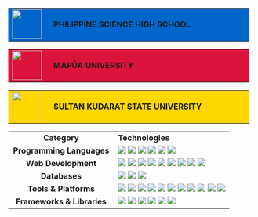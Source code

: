 <div align="center">


<table><tr><td bgcolor="#0066CC" height="35"><img src="https://github.com/user-attachments/assets/ab0e78f6-62a5-480d-bf12-def7a91a969a" height="60"/></td><td bgcolor="#0066CC" width="400"><b>&nbsp;&nbsp;PHILIPPINE SCIENCE HIGH SCHOOL&nbsp;&nbsp;</b></td></tr></table>

<table><tr><td bgcolor="#DC143C" height="35"><img src="https://github.com/user-attachments/assets/5d790748-f8eb-4f26-98b3-5838310d2e7a" height="60"/></td><td bgcolor="#DC143C" width="400"><b>&nbsp;&nbsp;MAPÚA UNIVERSITY&nbsp;&nbsp;</b></td></tr></table>

<table><tr><td bgcolor="#FFD700" height="35"><img src="https://github.com/user-attachments/assets/f97dc454-7404-4b75-b93f-b26a6aec3d4a" height="60"/></td><td bgcolor="#FFD700" width="400"><b>&nbsp;&nbsp;SULTAN KUDARAT STATE UNIVERSITY&nbsp;&nbsp;</b></td></tr></table>

</div>

<table>
  <tr>
    <td align="center" width="200"><strong>Category</strong></td>
    <td><strong>Technologies</strong></td>
  </tr>

  <tr>
    <td align="center"><strong>Programming Languages</strong></td>
    <td>
      <img src="https://img.shields.io/badge/C%23-239120?style=for-the-badge&logo=c-sharp&logoColor=white"/> <!-- Green -->
      <img src="https://img.shields.io/badge/JavaScript-F7DF1E?style=for-the-badge&logo=javascript&logoColor=black"/> <!-- Yellow -->
      <img src="https://img.shields.io/badge/Java-ED8B00?style=for-the-badge&logo=openjdk&logoColor=white"/> <!-- Orange -->
      <img src="https://img.shields.io/badge/Python-3776AB?style=for-the-badge&logo=python&logoColor=white"/> <!-- Blue -->
      <img src="https://img.shields.io/badge/C++-00599C?style=for-the-badge&logo=cplusplus&logoColor=white"/> <!-- Indigo -->
      <img src="https://img.shields.io/badge/SQL-4479A1?style=for-the-badge&logo=mysql&logoColor=white"/> <!-- Blue Violet -->
    </td>
  </tr>

  <tr>
    <td align="center"><strong>Web Development</strong></td>
    <td>
      <img src="https://img.shields.io/badge/Node.js-339933?style=for-the-badge&logo=nodedotjs&logoColor=white"/> <!-- Green -->
      <img src="https://img.shields.io/badge/HTML5-E34F26?style=for-the-badge&logo=html5&logoColor=white"/> <!-- Red -->
      <img src="https://img.shields.io/badge/Canvas-E34F26?style=for-the-badge&logo=html5&logoColor=white"/> <!-- Red -->
      <img src="https://img.shields.io/badge/AJAX-0088CC?style=for-the-badge"/> <!-- Cyan -->
      <img src="https://img.shields.io/badge/CSS3-1572B6?style=for-the-badge&logo=css3&logoColor=white"/> <!-- Blue -->
      <img src="https://img.shields.io/badge/Axios-5A29E4?style=for-the-badge&logo=axios&logoColor=white"/> <!-- Indigo -->
      <img src="https://img.shields.io/badge/PHP-777BB4?style=for-the-badge&logo=php&logoColor=white"/> <!-- Blue Violet -->
      <img src="https://img.shields.io/badge/Express-000000?style=for-the-badge&logo=express&logoColor=white"/> <!-- Black -->
      <img src="https://img.shields.io/badge/JSON-000000?style=for-the-badge&logo=json&logoColor=white"/> <!-- Black -->
    </td>
  </tr>

  <tr>
    <td align="center"><strong>Databases</strong></td>
    <td>
      <img src="https://img.shields.io/badge/MongoDB-47A248?style=for-the-badge&logo=mongodb&logoColor=white"/> <!-- Green -->
      <img src="https://img.shields.io/badge/PostgreSQL-4169E1?style=for-the-badge&logo=postgresql&logoColor=white"/> <!-- Indigo -->
      <img src="https://img.shields.io/badge/MySQL-4479A1?style=for-the-badge&logo=mysql&logoColor=white"/> <!-- Blue Violet -->
    </td>
  </tr>

  <tr>
    <td align="center"><strong>Tools & Platforms</strong></td>
    <td>
      <img src="https://img.shields.io/badge/Code::Blocks-41AD48?style=for-the-badge&logo=codeblocks&logoColor=white"/> <!-- Green -->
      <img src="https://img.shields.io/badge/AutoCAD-E51050?style=for-the-badge&logo=autodesk&logoColor=white"/> <!-- Red -->
      <img src="https://img.shields.io/badge/Git-F05032?style=for-the-badge&logo=git&logoColor=white"/> <!-- Red-Orange -->
      <img src="https://img.shields.io/badge/Android_Studio-3DDC84?style=for-the-badge&logo=android-studio&logoColor=white"/> <!-- Cyan -->
      <img src="https://img.shields.io/badge/VS_Code-007ACC?style=for-the-badge&logo=visual-studio-code&logoColor=white"/> <!-- Blue -->
      <img src="https://img.shields.io/badge/NetBeans-1B6AC6?style=for-the-badge&logo=apache-netbeans-ide&logoColor=white"/> <!-- Indigo -->
      <img src="https://img.shields.io/badge/KiCad-314CB0?style=for-the-badge&logo=kicad&logoColor=white"/> <!-- Blue Violet -->
      <img src="https://img.shields.io/badge/Visual_Studio-5C2D91?style=for-the-badge&logo=visual-studio&logoColor=white"/> <!-- Violet -->
      <img src="https://img.shields.io/badge/Vite-646CFF?style=for-the-badge&logo=vite&logoColor=white"/> <!-- Violet -->
      <img src="https://img.shields.io/badge/Capacitor-119EFF?style=for-the-badge&logo=capacitor&logoColor=white"/> <!-- Violet -->
      <img src="https://img.shields.io/badge/Arduino_IDE-00979D?style=for-the-badge&logo=arduino&logoColor=white"/> <!-- Blue -->
    </td>
  </tr>

  <tr>
    <td align="center"><strong>Frameworks & Libraries</strong></td>
    <td>
      <img src="https://img.shields.io/badge/Laravel-FF2D20?style=for-the-badge&logo=laravel&logoColor=white"/> <!-- Red -->
      <img src="https://img.shields.io/badge/Chart.js-FF6384?style=for-the-badge&logo=chart.js&logoColor=white"/> <!-- Red-Orange -->
      <img src="https://img.shields.io/badge/CodeIgniter-EF4223?style=for-the-badge&logo=codeigniter&logoColor=white"/> <!-- Orange -->
      <img src="https://img.shields.io/badge/Bootstrap-7952B3?style=for-the-badge&logo=bootstrap&logoColor=white"/> <!-- Violet -->
      <img src="https://img.shields.io/badge/React-61DAFB?style=for-the-badge&logo=react&logoColor=black"/> <!-- Cyan -->
      <img src="https://img.shields.io/badge/Tailwind_CSS-06B6D4?style=for-the-badge&logo=tailwindcss&logoColor=white"/> <!-- Blue -->
    </td>
  </tr>
</table>
